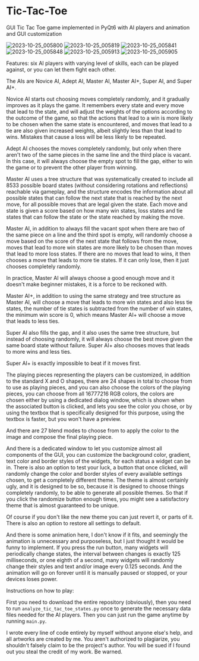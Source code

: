 # Tic-Tac-Toe
GUI Tic Tac Toe game implemented in PyQt6 with AI players and animation and GUI customization

![2023-10-25_005800](https://github.com/Estrangeling/Tic-Tac-Toe/assets/78679218/d4e060bd-816a-4409-b6f1-84939fb97c84)
![2023-10-25_005819](https://github.com/Estrangeling/Tic-Tac-Toe/assets/78679218/48cd4e6f-4905-4e65-abaa-6660ab73d0e0)
![2023-10-25_005841](https://github.com/Estrangeling/Tic-Tac-Toe/assets/78679218/b4dc83cb-ffc9-45c7-8a32-b3c136266987)
![2023-10-25_005848](https://github.com/Estrangeling/Tic-Tac-Toe/assets/78679218/10f83bfa-924e-4035-9829-96a0914794e4)
![2023-10-25_005913](https://github.com/Estrangeling/Tic-Tac-Toe/assets/78679218/66a4ff76-d9c4-49c4-bb3c-553c77fa0ec4)
![2023-10-25_005905](https://github.com/Estrangeling/Tic-Tac-Toe/assets/78679218/98ca13b0-5f98-42b8-b7b5-4c6279a7a7f1)


Features: six AI players with varying level of skills, each can be played against, or you can let them fight each other.

The AIs are Novice AI, Adept AI, Master AI, Master AI+, Super AI, and Super AI+. 

Novice AI starts out choosing moves completely randomly, and it gradually improves as it plays the game. It remembers every state and every move that lead to the state, and will adjust the weights of the options according to the outcome of the game, 
so that the actions that lead to a win is more likely to be chosen when the same state is encountered, and moves that lead to a tie are also given increased weights, albeit slightly less than that lead to wins. Mistakes that cause a loss will be less likely to be repeated.

Adept AI chooses the moves completely randomly, but only when there aren't two of the same pieces in the same line and the third place is vacant. In this case, it will always choose the empty spot to fill the gap, either to win the game or to prevent the other player from winning.

Master AI uses a tree structure that was systematically created to include all 8533 possible board states (without considering rotations and reflections) reachable via gameplay, and the structure encodes the information about all possible states that can follow 
the next state that is reached by the next move, for all possible moves that are legal given the state. Each move and state is given a score based on how many win states, loss states and tie states that can follow the state or the state reached by making the move.

Master AI, in addition to always fill the vacant spot when there are two of the same piece on a line and the third spot is empty, will randomly choose a move based on the score of the next state that follows from the move, moves that lead to more win states are more likely to be chosen
than moves that lead to more loss states. If there are no moves that lead to wins, it then chooses a move that leads to more tie states. If it can only lose, then it just chooses completely randomly.

In practice, Master AI will always choose a good enough move and it doesn't make beginner mistakes, it is a force to be reckoned with.

Master AI+, in addition to using the same strategy and tree structure as Master AI, will choose a move that leads to more win states and also less tie states, the number of tie states is subtracted from the number of win states, the minimum win score is 0, which means Master AI+ will choose a move that leads to less ties.

Super AI also fills the gap, and it also uses the same tree structure, but instead of choosing randomly, it will always choose the best move given the same board state without failure. Super AI+ also chooses moves that leads to more wins and less ties.

Super AI+ is exactly impossible to beat if it moves first.

The playing pieces representing the players can be customized, in addition to the standard X and O shapes, there are 24 shapes in total to choose from to use as playing pieces, and you can also choose the colors of the playing pieces, you can choose from all 16777216 RGB colors,
the colors are chosen either by using a dedicated dialog window, which is shown when the associated button is clicked, and lets you see the color you chose, or by using the textbox that is specifically designed for this purpose, using the textbox is faster, but you won't have a preview.

And there are 27 blend modes to choose from to apply the color to the image and compose the final playing piece.

And there is a dedicated window to let you customize almost all components of the GUI, you can customize the background color, gradient, text color and border styles of the widgets, for each status a widget can be in. There is also an option to test your luck, a button that once clicked, will randomly change the color and border styles of every available settings chosen,
to get a completely different theme. The theme is almost certainly ugly, and it is designed to be so, because it is designed to choose things completely randomly, to be able to generate all possible themes. So that if you click the randomize button enough times, you might see a satisfactory theme that is almost guaranteed to be unique.

Of course if you don't like the new theme you can just revert it, or parts of it. There is also an option to restore all settings to default.

And there is some animation here, I don't know if it fits, and seemingly the animation is unnecessary and purposeless, but I just thought it would be funny to implement. If you press the run button, many widgets will periodically change states, the interval between changes is exactly 125 milliseconds, or one eighth of a second, many widgets will randomly change their styles and text and/or image every 0.125 seconds. And the animation will go on forever until it is manually paused or stopped, or your devices loses power.

Instructions on how to play:

First you need to download the entire repository (obviously), then you need to run `analyze_tic_tac_toe_states.py` once to generate the necessary data files needed for the AI players. Then you can just run the game anytime by running `main.py`.

I wrote every line of code entirely by myself without anyone else's help, and all artworks are created by me. You aren't authorized to plagiarize, you shouldn't falsely claim to be the project's author. You will be sued if I found out you steal the credit of my work. Be warned.

